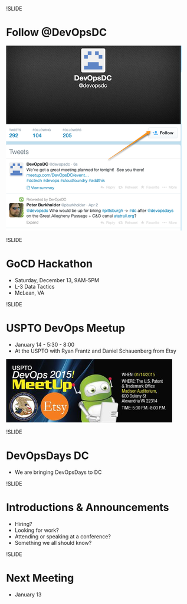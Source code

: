 !SLIDE
# Follow @DevOpsDC #
![@devopsdc](../images/follow-devopsdc.png)

!SLIDE
# GoCD Hackathon #

* Saturday, December 13, 9AM-5PM
* L-3 Data Tactics
* McLean, VA


!SLIDE
# USPTO DevOps Meetup #

* January 14 - 5:30 - 8:00
* At the USPTO with Ryan Frantz and Daniel Schauenberg from Etsy

![USPTO Meetup](../images/uspto_devops_meetup.jpg)

!SLIDE

# DevOpsDays DC #

* We are bringing DevOpsDays to DC

!SLIDE
# Introductions & Announcements #

* Hiring?
* Looking for work?
* Attending or speaking at a conference?
* Something we all should know?

!SLIDE
# Next Meeting #

* January 13
